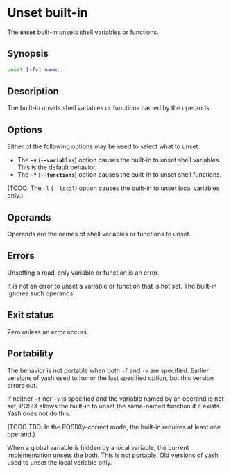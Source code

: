 # Unset built-in

The **`unset`** built-in unsets shell variables or functions.

## Synopsis

```sh
unset [-fv] name...
```

## Description

The built-in unsets shell variables or functions named by the operands.

## Options

Either of the following options may be used to select what to unset:

- The **`-v`** (**`--variables`**) option causes the built-in to unset shell variables.
  This is the default behavior.
- The **`-f`** (**`--functions`**) option causes the built-in to unset shell functions.

(TODO: The `-l` (`--local`) option causes the built-in to unset local variables only.)

## Operands

Operands are the names of shell variables or functions to unset.

## Errors

Unsetting a read-only variable or function is an error.

It is not an error to unset a variable or function that is not set.
The built-in ignores such operands.

## Exit status

Zero unless an error occurs.

## Portability

The behavior is not portable when both `-f` and `-v` are specified. Earlier
versions of yash used to honor the last specified option, but this version
errors out.

If neither `-f` nor `-v` is specified and the variable named by an operand
is not set, POSIX allows the built-in to unset the same-named function if it
exists. Yash does not do this.

(TODO TBD: In the POSIXly-correct mode, the built-in requires at least one operand.)

When a global variable is hidden by a local variable, the current
implementation unsets the both. This is not portable. Old versions of yash
used to unset the local variable only.
